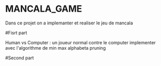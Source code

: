 # MANCALA_GAME

Dans ce projet on a implemanter et realiser le jeu de mancala 

#Fisrt part 

Human vs Computer : un joueur normal contre le computer implementer avec l'algorithme de min max alphabeta pruning 


#Second part 
